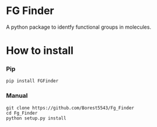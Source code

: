 # FG Finder
A python package to identfy functional groups in molecules.

# How to install
### Pip
```
pip install FGFinder
```

### Manual
```
git clone https://github.com/Borest5543/Fg_Finder
cd Fg_Finder
python setup.py install
``` 
